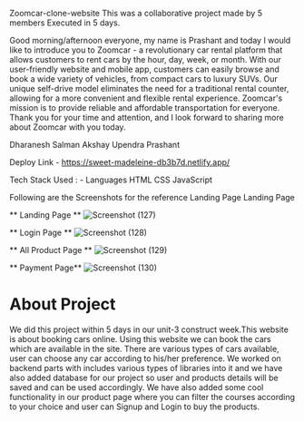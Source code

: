 <!-- # fearful-doll-6867 -->

Zoomcar-clone-website
This was a collaborative project made by 5 members Executed in 5 days.

Good morning/afternoon everyone, my name is Prashant and today I would like to introduce you to Zoomcar - a revolutionary car rental platform that allows customers to rent cars by the hour, day, week, or month. With our user-friendly website and mobile app, customers can easily browse and book a wide variety of vehicles, from compact cars to luxury SUVs. Our unique self-drive model eliminates the need for a traditional rental counter, allowing for a more convenient and flexible rental experience. Zoomcar's mission is to provide reliable and affordable transportation for everyone. Thank you for your time and attention, and I look forward to sharing more about Zoomcar with you today.

Dharanesh
Salman 
Akshay
Upendra
Prashant

Deploy Link -  https://sweet-madeleine-db3b7d.netlify.app/

Tech Stack Used : -
Languages
HTML
CSS
JavaScript 


Following are the Screenshots for the reference
Landing Page Landing Page



** Landing Page **
![Screenshot (127)](https://user-images.githubusercontent.com/112868723/213928386-96f96fd3-924c-4b46-9eaa-89350a2203ba.png)




** Login Page **
![Screenshot (128)](https://user-images.githubusercontent.com/112868723/213928669-414af7e4-6db4-4c22-adb3-256987a4fe77.png)



** All Product Page **
![Screenshot (129)](https://user-images.githubusercontent.com/112868723/213928992-c247766f-61c7-4284-bfef-6ad3384589aa.png)


** Payment Page**
![Screenshot (130)](https://user-images.githubusercontent.com/112868723/213929119-68de9109-b4d4-4015-b09c-fb54ac37c1f8.png)




# About Project
We did this project within 5 days in our unit-3 construct week.This website is about booking cars online. Using this website we can book the cars which are available in the site. There are various types of cars available, user can choose any car according to his/her preference. We worked on backend parts with includes various types of libraries into it and we have also added database for our project so user and products details will be saved and can be used accordingly. We have also added some cool functionality in our product page where you can filter the courses according to your choice and user can Signup and Login to buy the products.
